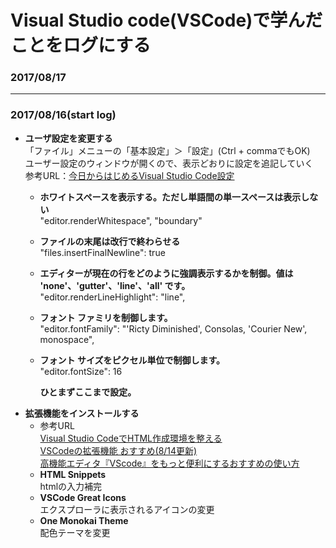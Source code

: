 # Visual Studio code(VSCode)で学んだことをログにする

### 2017/08/17

***

### 2017/08/16(start log)
- **ユーザ設定を変更する**  
「ファイル」メニューの「基本設定」＞「設定」(Ctrl + commaでもOK)  
ユーザー設定のウィンドウが開くので、表示どおりに設定を追記していく  
参考URL：[今日からはじめるVisual Studio Code設定](http://qiita.com/shimoju/items/e31e5f4092953297f486)
  - **ホワイトスペースを表示する。ただし単語間の単一スペースは表示しない**  
  "editor.renderWhitespace", "boundary"  
  - **ファイルの末尾は改行で終わらせる**  
  "files.insertFinalNewline": true  
  - **エディターが現在の行をどのように強調表示するかを制御。値は 'none'、'gutter'、'line'、'all' です。**  
  "editor.renderLineHighlight": "line",  
  - **フォント ファミリを制御します。**  
  "editor.fontFamily": "'Ricty Diminished', Consolas, 'Courier New', monospace",  
  - **フォント サイズをピクセル単位で制御します。**  
    "editor.fontSize": 16  

    **ひとまずここまで設定。**  

* **拡張機能をインストールする**  
  * 参考URL  
  [Visual Studio CodeでHTML作成環境を整える](http://qiita.com/84zume/items/476a29264fdc98d98201)  
  [VSCodeの拡張機能 おすすめ(8/14更新)](http://qiita.com/EbXpJ6bp/items/4b87a092a3d6a0ecf595)  
  [高機能エディタ『VScode』をもっと便利にするおすすめの使い方](http://www.procrasist.com/entry/vscode-fallinlove)  
  - **HTML Snippets**  
    htmlの入力補完
  - **VSCode Great Icons**  
    エクスプローラに表示されるアイコンの変更  
  - **One Monokai Theme**  
    配色テーマを変更


